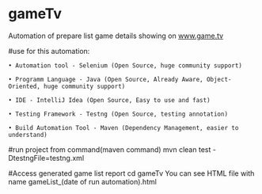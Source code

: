 # gameTv
Automation of prepare list game details showing on www.game.tv

#use for this automation:

    • Automation tool - Selenium (Open Source, huge community support)

    • Programm Language - Java (Open Source, Already Aware, Object-Oriented, huge community support)

    • IDE - IntelliJ Idea (Open Source, Easy to use and fast)

    • Testing Framework - Testng (Open Source, testing annotation)

    • Build Automation Tool - Maven (Dependency Management, easier to understand)

#run project from command(maven command)
mvn clean test -DtestngFile=testng.xml

#Access generated game list report
cd gameTv
You can see HTML file with name gameList_(date of run automation).html
